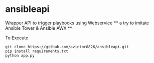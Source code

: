 # ansibleapi

Wrapper API to trigger playbooks using Webservice
** a try to imitate Ansible Tower & Ansible AWX **

To Execute
```
git clone https://github.com/avictor0826/ansibleapi.git 
pip install requirements.txt
python app.py
```
